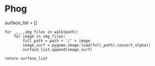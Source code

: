 # Phog


surface_list = []

    for _,__,img_files in walk(path):
        for image in img_files:
            full_path = path + '/' + image
            image_surf = pygame.image.load(full_path).convert_alpha()
            surface_list.append(image_surf)
    
    return surface_list
